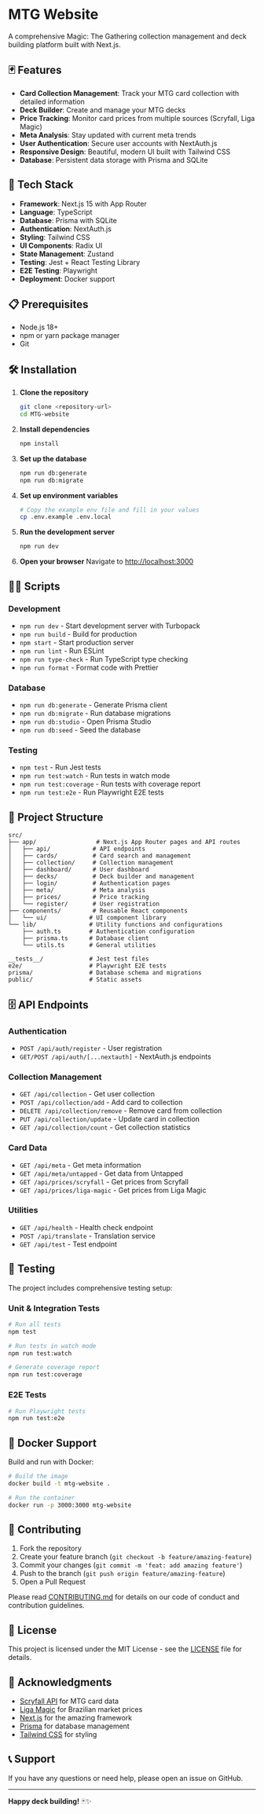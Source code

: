 # MTG Website

A comprehensive Magic: The Gathering collection management and deck building platform built with Next.js.

## 🃏 Features

- **Card Collection Management**: Track your MTG card collection with detailed information
- **Deck Builder**: Create and manage your MTG decks
- **Price Tracking**: Monitor card prices from multiple sources (Scryfall, Liga Magic)
- **Meta Analysis**: Stay updated with current meta trends
- **User Authentication**: Secure user accounts with NextAuth.js
- **Responsive Design**: Beautiful, modern UI built with Tailwind CSS
- **Database**: Persistent data storage with Prisma and SQLite

## 🚀 Tech Stack

- **Framework**: Next.js 15 with App Router
- **Language**: TypeScript
- **Database**: Prisma with SQLite
- **Authentication**: NextAuth.js
- **Styling**: Tailwind CSS
- **UI Components**: Radix UI
- **State Management**: Zustand
- **Testing**: Jest + React Testing Library
- **E2E Testing**: Playwright
- **Deployment**: Docker support

## 📋 Prerequisites

- Node.js 18+ 
- npm or yarn package manager
- Git

## 🛠️ Installation

1. **Clone the repository**
   ```bash
   git clone <repository-url>
   cd MTG-website
   ```

2. **Install dependencies**
   ```bash
   npm install
   ```

3. **Set up the database**
   ```bash
   npm run db:generate
   npm run db:migrate
   ```

4. **Set up environment variables**
   ```bash
   # Copy the example env file and fill in your values
   cp .env.example .env.local
   ```

5. **Run the development server**
   ```bash
   npm run dev
   ```

6. **Open your browser**
   Navigate to [http://localhost:3000](http://localhost:3000)

## 🏃‍♂️ Scripts

### Development
- `npm run dev` - Start development server with Turbopack
- `npm run build` - Build for production
- `npm start` - Start production server
- `npm run lint` - Run ESLint
- `npm run type-check` - Run TypeScript type checking
- `npm run format` - Format code with Prettier

### Database
- `npm run db:generate` - Generate Prisma client
- `npm run db:migrate` - Run database migrations
- `npm run db:studio` - Open Prisma Studio
- `npm run db:seed` - Seed the database

### Testing
- `npm test` - Run Jest tests
- `npm run test:watch` - Run tests in watch mode
- `npm run test:coverage` - Run tests with coverage report
- `npm run test:e2e` - Run Playwright E2E tests

## 📁 Project Structure

```
src/
├── app/                 # Next.js App Router pages and API routes
│   ├── api/            # API endpoints
│   ├── cards/          # Card search and management
│   ├── collection/     # Collection management
│   ├── dashboard/      # User dashboard
│   ├── decks/          # Deck builder and management
│   ├── login/          # Authentication pages
│   ├── meta/           # Meta analysis
│   ├── prices/         # Price tracking
│   └── register/       # User registration
├── components/         # Reusable React components
│   └── ui/            # UI component library
└── lib/               # Utility functions and configurations
    ├── auth.ts        # Authentication configuration
    ├── prisma.ts      # Database client
    └── utils.ts       # General utilities

__tests__/             # Jest test files
e2e/                   # Playwright E2E tests
prisma/                # Database schema and migrations
public/                # Static assets
```

## 🗄️ API Endpoints

### Authentication
- `POST /api/auth/register` - User registration
- `GET/POST /api/auth/[...nextauth]` - NextAuth.js endpoints

### Collection Management
- `GET /api/collection` - Get user collection
- `POST /api/collection/add` - Add card to collection
- `DELETE /api/collection/remove` - Remove card from collection
- `PUT /api/collection/update` - Update card in collection
- `GET /api/collection/count` - Get collection statistics

### Card Data
- `GET /api/meta` - Get meta information
- `GET /api/meta/untapped` - Get data from Untapped
- `GET /api/prices/scryfall` - Get prices from Scryfall
- `GET /api/prices/liga-magic` - Get prices from Liga Magic

### Utilities
- `GET /api/health` - Health check endpoint
- `POST /api/translate` - Translation service
- `GET /api/test` - Test endpoint

## 🧪 Testing

The project includes comprehensive testing setup:

### Unit & Integration Tests
```bash
# Run all tests
npm test

# Run tests in watch mode
npm run test:watch

# Generate coverage report
npm run test:coverage
```

### E2E Tests
```bash
# Run Playwright tests
npm run test:e2e
```

## 🐳 Docker Support

Build and run with Docker:

```bash
# Build the image
docker build -t mtg-website .

# Run the container
docker run -p 3000:3000 mtg-website
```

## 🤝 Contributing

1. Fork the repository
2. Create your feature branch (`git checkout -b feature/amazing-feature`)
3. Commit your changes (`git commit -m 'feat: add amazing feature'`)
4. Push to the branch (`git push origin feature/amazing-feature`)
5. Open a Pull Request

Please read [CONTRIBUTING.md](CONTRIBUTING.md) for details on our code of conduct and contribution guidelines.

## 📄 License

This project is licensed under the MIT License - see the [LICENSE](LICENSE) file for details.

## 🙏 Acknowledgments

- [Scryfall API](https://scryfall.com/docs/api) for MTG card data
- [Liga Magic](https://www.ligamagic.com.br/) for Brazilian market prices
- [Next.js](https://nextjs.org/) for the amazing framework
- [Prisma](https://prisma.io/) for database management
- [Tailwind CSS](https://tailwindcss.com/) for styling

## 📞 Support

If you have any questions or need help, please open an issue on GitHub.

---

**Happy deck building!** 🃏✨